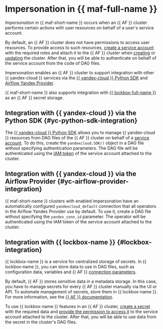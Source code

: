 # Impersonation in {{ maf-full-name }}

_Impersonation_ in {{ maf-short-name }} occurs when an {{ AF }} cluster performs certain actions with user resources on behalf of a user's service account.

By default, an {{ AF }} cluster does not have permissions to access user resources. To provide access to such resources, [create a service account](../../iam/operations/sa/create.md#create-sa) with the required roles and attach it to the {{ AF }} cluster when [creating](../operations/cluster-create.md#create-cluster) or [updating](../operations/cluster-update.md) the cluster. After that, you will be able to authenticate on behalf of the service account from the code of DAG files.

Impersonation enables an {{ AF }} cluster to support integration with other {{ yandex-cloud }} services via the [{{ yandex-cloud }} Python SDK](https://github.com/yandex-cloud/python-sdk) and [Airflow Yandex Provider](https://airflow.apache.org/docs/apache-airflow-providers-yandex/stable/index.html).

{{ maf-short-name }} also supports integration with [{{ lockbox-full-name }}](../../lockbox/concepts/index.md) as an {{ AF }} secret storage.

## Integration with {{ yandex-cloud }} via the Python SDK {#yc-python-sdk-integration}

The [{{ yandex-cloud }} Python SDK](https://github.com/yandex-cloud/python-sdk) allows you to manage {{ yandex-cloud }} resources from DAG files of the {{ AF }} cluster on behalf of a [service account](../../functions/operations/function-sa.md). To do this, create the `yandexcloud.SDK()` object in a DAG file without specifying authentication parameters. The DAG file will be authenticated using the [IAM token](../../iam/concepts/authorization/iam-token.md) of the service account attached to the cluster.

## Integration with {{ yandex-cloud }} via the Airflow Provider {#yc-airflow-provider-integration}

{{ maf-short-name }} clusters with enabled impersonation have an automatically configured `yandexcloud_default` connection that all operators in the Airflow Yandex Provider use by default. To use it, create a DAG file without specifying the `yandex_conn_id` parameter. The operator will be authenticated using the IAM token of the service account attached to the cluster.

## Integration with {{ lockbox-name }} {#lockbox-integration}

{{ lockbox-name }} is a service for centralized storage of secrets. In {{ lockbox-name }}, you can store data to use in DAG files, such as configuration data, variables and {{ AF }} [connection parameters](../tutorials/data-proc-automation.md#connections).

By default, {{ AF }} stores sensitive data in a metadata storage. In this case, you have to manage secrets for every {{ AF }} cluster manually via the UI or API. To automate management of secrets, store them in {{ lockbox-name }}. For more information, see the [{{ AF }} documentation](https://airflow.apache.org/docs/apache-airflow/stable/security/secrets/secrets-backend/index.html).

To use {{ lockbox-name }} features in an {{ AF }} cluster, [create a secret](../../lockbox/operations/secret-create.md) with the required data and [provide the permission to access it](../../lockbox/operations/secret-access.md) to the service account attached to the cluster. After that, you will be able to use data from the secret in the cluster's DAG files.

